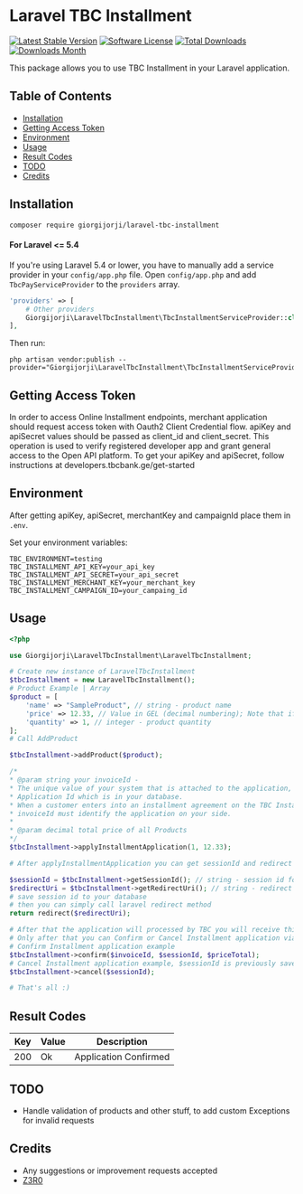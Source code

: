 # Laravel TBC Installment

[![Latest Stable Version](https://img.shields.io/packagist/v/giorgijorji/laravel-tbc-installment.svg)](https://packagist.org/packages/giorgijorji/laravel-tbc-installment)
[![Software License](https://img.shields.io/badge/license-MIT-brightgreen.svg?style=flat-square)](LICENSE.md)
[![Total Downloads](https://img.shields.io/packagist/dt/giorgijorji/laravel-tbc-installment.svg)](https://packagist.org/packages/giorgijorji/laravel-tbc-installment)
[![Downloads Month](https://img.shields.io/packagist/dm/giorgijorji/laravel-tbc-installment.svg)](https://packagist.org/packages/giorgijorji/laravel-tbc-installment)


This package allows you to use TBC Installment in your Laravel application.
## Table of Contents

- [Installation](#installation)
- [Getting Access Token](#getting-access-token)
- [Environment](#environment)
- [Usage](#usage)
- [Result Codes](#result-codes)
- [TODO](#todo)
- [Credits](#credits)

## Installation

```
composer require giorgijorji/laravel-tbc-installment
```

#### For Laravel <= 5.4

If you're using Laravel 5.4 or lower, you have to manually add a service provider in your `config/app.php` file.
Open `config/app.php` and add `TbcPayServiceProvider` to the `providers` array.

```php
'providers' => [
    # Other providers
    Giorgijorji\LaravelTbcInstallment\TbcInstallmentServiceProvider::class,
],
```

Then run:

```
php artisan vendor:publish --provider="Giorgijorji\LaravelTbcInstallment\TbcInstallmentServiceProvider"
```

## Getting Access Token

In order to access Online Installment endpoints, merchant application should request access token with Oauth2 Client Credential flow. apiKey and apiSecret values should be passed as client_id and client_secret. This operation is used to verify registered developer app and grant general access to the Open API platform. To get your apiKey and apiSecret, follow instructions at developers.tbcbank.ge/get-started

## Environment
After getting apiKey, apiSecret, merchantKey and campaignId place them in `.env`.

Set your environment variables:
```
TBC_ENVIRONMENT=testing
TBC_INSTALLMENT_API_KEY=your_api_key
TBC_INSTALLMENT_API_SECRET=your_api_secret
TBC_INSTALLMENT_MERCHANT_KEY=your_merchant_key
TBC_INSTALLMENT_CAMPAIGN_ID=your_campaing_id
```

## Usage
```php
<?php

use Giorgijorji\LaravelTbcInstallment\LaravelTbcInstallment;

# Create new instance of LaravelTbcInstallment
$tbcInstallment = new LaravelTbcInstallment();
# Product Example | Array
$product = [
    'name' => "SampleProduct", // string - product name
    'price' => 12.33, // Value in GEL (decimal numbering); Note that if Quantity is more than 1, you must set total price
    'quantity' => 1, // integer - product quantity
];
# Call AddProduct

$tbcInstallment->addProduct($product);

/*
* @param string your invoiceId - 
* The unique value of your system that is attached to the application, for example, is initiated by you
* Application Id which is in your database.
* When a customer enters into an installment agreement on the TBC Installment Site, you will receive this InvoiceId by email along with other details.
* invoiceId must identify the application on your side.
* 
* @param decimal total price of all Products
*/
$tbcInstallment->applyInstallmentApplication(1, 12.33);

# After applyInstallmentApplication you can get sessionId and redirect url to tbc installment web page

$sessionId = $tbcInstallment->getSessionId(); // string - session id for later use to cancel  installment
$redirectUri = $tbcInstallment->getRedirectUri(); // string - redirect uri to tbc installment webpage
# save session id to your database
# then you can simply call laravel redirect method
return redirect($redirectUri);

# After that the application will processed by TBC you will receive this InvoiceId by email along with other details.
# Only after that you can Confirm or Cancel Installment application via your admin panel or as you wish
# Confirm Installment application example
$tbcInstallment->confirm($invoiceId, $sessionId, $priceTotal);
# Cancel Installment application example, $sessionId is previously saved sessionId
$tbcInstallment->cancel($sessionId);

# That's all :)
```
## Result Codes

| Key | Value             | Description                                                                           |
|-----|-------------------|---------------------------------------------------------------------------------------|
| 200 | Ok                | Application Confirmed                                                                              |

## TODO
- Handle validation of products and other stuff, to add custom Exceptions for invalid requests

## Credits

- Any  suggestions or improvement requests accepted
- [Z3R0](https://github.com/giorgijorji)

